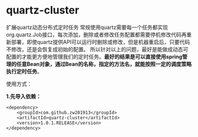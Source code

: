 # quartz-cluster
扩展quartz动态分布式定时任务
常规使用quartz需要每一个任务都实现org.quartz.Job接口，每次添加，删除或者修改任务配置都需要停机修改代码再重新部署，即使quartz提供API可以运行时删除或修改，但是机器重启后，只要代码不修改，还是会恢复成初始的配置。
所以针对以上的问题，最好是能做成动态可配置的才能更方便地管理我们的定时任务。**最好的结果是可以直接使用spring管理的任意Bean对象，通过Bean的名称，指定的方法名，就能按照一定的调度策略执行定时任务**。

使用方式：

**1.先导入依赖：**
```
<dependency>
    <groupId>com.github.zw201913</groupId>
    <artifactId>quartz-cluster</artifactId>
    <version>1.0.1.RELEASE</version>
</dependency>
```








